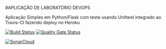 #APLICAÇÃO DE LABORATÓRIO DEVOPS


Aplicação Simples em  Python/Flask com teste usando Unittest integrado ao Travis-CI fazendo deploy no Heroku

[![Build Status](https://travis-ci.com/dmbenedetti/devopslab.svg?branch=main)](https://travis-ci.com/dmbenedetti/devopslab) [![Quality Gate Status](https://sonarcloud.io/api/project_badges/measure?project=dmbenedetti_devopslab&metric=alert_status)](https://sonarcloud.io/dashboard?id=dmbenedetti_devopslab)

[![SonarCloud](https://sonarcloud.io/images/project_badges/sonarcloud-white.svg)](https://sonarcloud.io/dashboard?id=dmbenedetti_devopslab)

